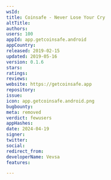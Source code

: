 ```yaml
---
wsId: 
title: Coinsafe - Never Lose Your Cry
altTitle: 
authors: 
users: 100
appId: app.getcoinsafe.android
appCountry: 
released: 2019-02-15
updated: 2019-05-16
version: 0.1.6
stars: 
ratings: 
reviews: 
website: https://getcoinsafe.app
repository: 
issue: 
icon: app.getcoinsafe.android.png
bugbounty: 
meta: removed
verdict: fewusers
appHashes: 
date: 2024-04-19
signer: 
twitter: 
social: 
redirect_from: 
developerName: Vevsa
features: 

---
```


